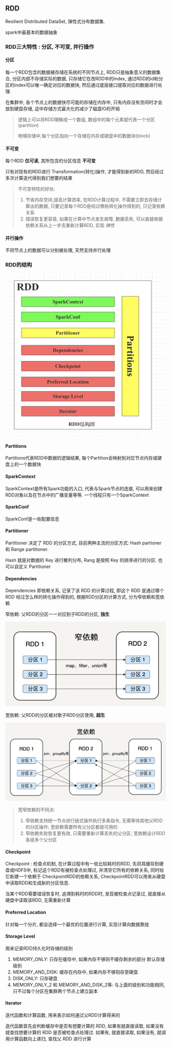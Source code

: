 ## RDD

Resilient Distributed DataSet, 弹性式分布数据集.

spark中最基本的数据抽象

### RDD三大特性 :  分区, 不可变, 并行操作

#### 分区

每一个RDD包含的数据被存储在系统的不同节点上, RDD只是抽象意义的数据集合, 分区内部不存储实际的数据, 只存储它在改RDD中的index, 通过RDD的id和分区的index可以唯一确定对应的数据快, 然后通过底层接口提取对应的数据进行处理.

在集群中, 各个节点上的数据快尽可能的存储在内存中, 只有内存没有空间时才会放到硬盘存储, 这中存储方式最大化的减少了磁盘IO的开销

> 逻辑上可以将RDD理解成一个数组, 数组中的每个元素就代表一个分区(partition)
>
> 物理存储中,每个分区指向一个存储在内存或硬盘中的数据块(block)

#### 不可变

每个RDD **仅可读**, 其所包含的分区信息 **不可变**

只有对现有的RDD进行 Transformation(转化)操作, 才能得到新的RDD, 然后经过多次计算迭代得到我们想要的结果

> 不可变特性的好处: 
>
> 1. 节省内存空间,提高计算效率, 在RDD计算过程中, 不需要立即去存储计算出的数据, 只要记录每个RDD是经过哪些转化操作得到的, 只记录依赖关系
> 2. 错误恢复更容易, 如果在计算中节点发生故障, 数据丢失, 可以直接依据依赖关系从上一步去重新计算RDD, 实现 *弹性*

#### 并行操作

不同节点上的数据可以分别被处理, 天然支持并行处理



### RDD的结构

![RDD结构图](/image/RDD结构图.png)

#### Partitions

Partitions代表RDD中数据的逻辑结果, 每个Partition会映射到对应节点内存或硬盘上的一个数据快

#### SparkContext

SparkContext是所有Spark功能的入口, 代表与Spark节点的连接, 可以用来创建RDD对象以及在节点中的广播变量等等. 一个线程只有一个SparkContext

#### SparkConf

SparkConf是一些配置信息

#### Partitioner

Partitioner 决定了 RDD 的分区方式, 目前两种主流的分区方式: Hash partioner 和 Range partitioner.

Hash 就是对数据的 Key 进行散列分布, Rang 是按照 Key 的排序进行的分区. 也可以自定义 Partitioner

#### Dependencies

Dependencies 即依赖关系, 记录了该 RDD 的计算过程, 即这个 RDD 是通过哪个 RDD 经过怎么样的转化操作得到的, 根据RDD分区的计算方式, 分为窄依赖和宽依赖

窄依赖: 父RDD的分区一一对应到子RDD的分区, **独生**

![RDD窄依赖](/image/RDD窄依赖.jpg)

宽依赖: 父RDD的分区被对歌子RDD分区使用, **超生**

![RDD宽依赖](/image/RDD宽依赖.jpg)

> 宽窄依赖的不同点:
>
> 1. 窄依赖支持统一节点进行链式操作执行多条指令, 无需等待其他父RDD的分区操作; 宽依赖需要所有父分区都是可用的
> 2. 窄依赖失败恢复更有效, 只需要重新计算丢失的父分区; 宽依赖设计RDD各级多个父分区

#### Checkpoint

Checkpoint : 检查点机制, 在计算过程中有一些比较耗时的RDD, 先将其缓存到硬盘或HDFS中, 标记这个RDD有被检查点处理过, 并清空它所有的依赖关系, 同时给它新建一个依赖于 CheckpointRDD的依赖关系, CheckpointRDD可以用来从硬盘中读取RDD和生成新的分区信息.

当某个RDD需要错误恢复时, 追溯到耗时的RDD时, 发现被检查点记录过, 就直接从硬盘中读取该RDD, 无需重新计算

#### Preferred Location

针对每一个分片, 都会选择一个最优的位置进行计算, 实现计算向数据靠拢

#### Storage Level

用来记录RDD持久化时存储的级别

1. MEMORY_ONLY: 只存在缓存中, 如果内存不够则不缓存剩余的部分  默认存储级别
2. MEMORY_AND_DISK: 缓存在内存中,  如果内存不够则存至硬盘
3. DISK_ONLY: 只存硬盘
4. MEMORY_ONLY_2 和 MEMORY_AND_DISK_2等: 与上面的级别和功能相同, 只不过每个分区在集群两个节点上建立副本

#### Iterator

迭代函数和计算函数, 用来表示如何通过父RDD计算得来的

迭代函数首先会判断缓存中是否有想要计算的 RDD, 如果有就直接读取, 如果没有就查找想要计算的 RDD 是否被检查点处理过. 如果有, 就直接读取, 如果没有, 就调用计算函数向上递归, 查找父 RDD 进行计算









